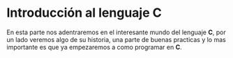 # Introducción al lenguaje C

En esta parte nos adentraremos en el interesante mundo del lenguaje **C**, por un lado veremos algo de su historia, una parte de buenas practicas y  lo mas importante es que ya empezaremos a como programar en **C**.